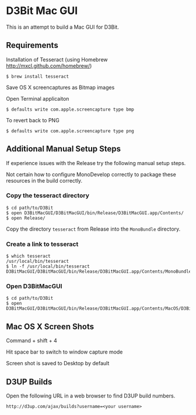 # D3Bit Mac GUI

This is an attempt to build a Mac GUI for D3Bit.

## Requirements

Installation of Tesseract (using Homebrew http://mxcl.github.com/homebrew/)

```
$ brew install tesseract
```

Save OS X screencaptures as Bitmap images

Open Terminal applicaiton
```
$ defaults write com.apple.screencapture type bmp
```

To revert back to PNG
```
$ defaults write com.apple.screencapture type png
```

## Additional Manual Setup Steps

If experience issues with the Release try the following manual setup steps.

Not certain how to configure MonoDevelop correctly to package these resources in the build correctly.

### Copy the tesseract directory

```
$ cd path/to/D3Bit
$ open D3BitMacGUI/D3BitMacGUI/bin/Release/D3BitMacGUI.app/Contents/
$ open Release/
```

Copy the directory `tesseract` from Release into the `MonoBundle` directory.

### Create a link to tesseract

```
$ which tesseract
/usr/local/bin/tesseract
$ ln -f /usr/local/bin/tesseract D3BitMacGUI/D3BitMacGUI/bin/Release/D3BitMacGUI.app/Contents/MonoBundle/tesseract/tesseract_mac
```

### Open D3BitMacGUI

```
$ cd path/to/D3Bit
$ open D3BitMacGUI/D3BitMacGUI/bin/Release/D3BitMacGUI.app/Contents/MacOS/D3BitMacGUI
```

## Mac OS X Screen Shots

Command + shift + 4

Hit space bar to switch to window capture mode

Screen shot is saved to Desktop by default

## D3UP Builds

Open the following URL in a web browser to find D3UP build numbers.

```
http://d3up.com/ajax/builds?username=<your username>
```